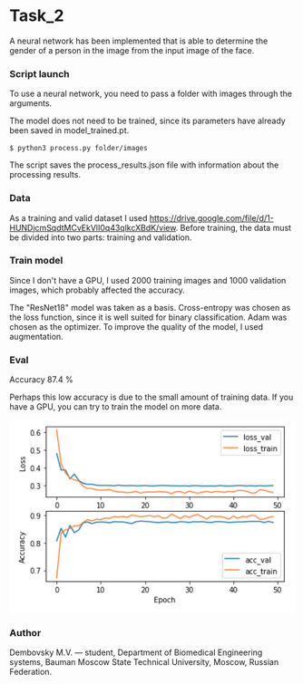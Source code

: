 # Task_2
A neural network has been implemented that is able to determine the gender of a person in the image from the input image of the face.

### Script launch
To use a neural network, you need to pass a folder with images through the arguments.

The model does not need to be trained, since its parameters have already been saved in model_trained.pt.
```
$ python3 process.py folder/images
```
The script saves the process_results.json file with information about the processing results.

### Data
As a training and valid dataset I used https://drive.google.com/file/d/1-HUNDjcmSqdtMCvEkVlI0q43qlkcXBdK/view.
Before training, the data must be divided into two parts: training and validation.

### Train model
Since I don't have a GPU, I used 2000 training images and 1000 validation images, which probably affected the accuracy.

The "ResNet18" model was taken as a basis. Cross-entropy was chosen as the loss function, since it is well suited for binary classification. Adam was chosen as the optimizer. To improve the quality of the model, I used augmentation.

### Eval
Accuracy 87.4 %

Perhaps this low accuracy is due to the small amount of training data. If you have a GPU, you can try to train the model on more data.

<p align="center"><img src="eval.png" width="560"\></p>

### Author
Dembovsky M.V. — student, Department of Biomedical Engineering systems, Bauman Moscow State Technical University, Moscow, Russian Federation.
